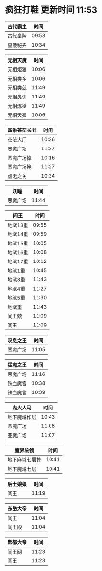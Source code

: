 # 疯狂打鞋 更新时间 11:53

| 古代霸主   | 时间    |
|--------|-------|
| 古代皇陵 | 09:53 |
| 皇陵秘卉 | 10:34 |

| 无相天魔   | 时间    |
|--------|-------|
| 无相炬狼 | 10:06 |
| 无相类多 | 10:06 |
| 无相类就 | 11:49 |
| 无相类训 | 11:49 |
| 无相炼狱 | 11:49 |
| 无相夭狼 | 10:06 |

| 四象苍茫长老   | 时间    |
|--------|-------|
| 苍茫大厅 | 10:36 |
| 恶魔广场 | 11:27 |
| 恶魔广场掉 | 10:16 |
| 恶魔广场掩 | 11:27 |
| 虚无之关 | 10:34 |

| 妖瞳   | 时间    |
|--------|-------|
| 恶魔广场 | 11:44 |

| 间王   | 时间    |
|--------|-------|
| 地狱13重 | 09:55 |
| 地狱14重 | 09:59 |
| 地狱15重 | 10:05 |
| 地狱16重 | 10:08 |
| 地狱17重 | 10:12 |
| 地狱1重 | 10:45 |
| 地狱3重 | 11:43 |
| 地狱4重 | 11:27 |
| 地狱5重 | 11:30 |
| 地狱重 | 11:43 |
| 间王兢 | 11:09 |
| 阎王 | 11:09 |

| 叹息之王   | 时间    |
|--------|-------|
| 恶魔广场 | 11:05 |

| 猛魔之王   | 时间    |
|--------|-------|
| 恶魔广场 | 11:16 |
| 铁血魔宫 | 10:38 |
| 铁血魔言 | 10:39 |

| 鬼火人马   | 时间    |
|--------|-------|
| 地下魔域作层 | 10:43 |
| 恶魔广场 | 11:08 |
| 亚魔广场 | 11:07 |

| 魔界统领   | 时间    |
|--------|-------|
| 地下麻域七层掉 | 10:41 |
| 地下魔域七层 | 10:41 |

| 后土娘娘   | 时间    |
|--------|-------|
| 阎王 | 11:19 |

| 东岳大帝   | 时间    |
|--------|-------|
| 阎王 | 11:04 |
| 阎王殿 | 11:04 |

| 酆都大帝   | 时间    |
|--------|-------|
| 间王网 | 11:23 |
| 阎王 | 11:23 |